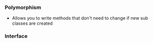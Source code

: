 ### Polymorphism

- Allows you to write methods that don't need to change if new sub classes are created

### Interface
